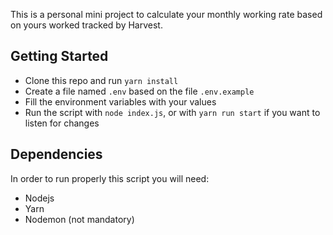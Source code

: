 This is a personal mini project to calculate your monthly working rate based on yours worked tracked by Harvest.

## Getting Started

- Clone this repo and run `yarn install`
- Create a file named `.env` based on the file `.env.example`
- Fill the environment variables with your values
- Run the script with `node index.js`, or with `yarn run start` if you want to listen for changes

## Dependencies
In order to run properly this script you will need:
- Nodejs
- Yarn
- Nodemon (not mandatory)